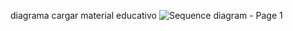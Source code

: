 diagrama cargar material educativo
![Sequence diagram - Page 1](https://github.com/user-attachments/assets/bdea182d-15d0-4e62-840a-13114ea0c70d)
